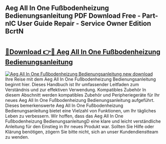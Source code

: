 ## Aeg All In One Fußbodenheizung Bedienungsanleitung PDF Download Free - Part-nlC User Guide Repair - Service Owner Edition BcrtN

# <h2><a href="http://df3ad5.blite.top/?on=Aeg+All+In+One+Fu%c3%9fbodenheizung+Bedienungsanleitung">🔗Download 👉🔴 Aeg All In One Fußbodenheizung Bedienungsanleitung</a></h2>

[![Aeg All In One Fußbodenheizung Bedienungsanleitung new download](https://i.imgur.com/lujVjoI.png)](http://df3ad5.blite.top/?on=Aeg+All+In+One+Fu%c3%9fbodenheizung+Bedienungsanleitung)
Ihre Reise mit dem Aeg All In One Fußbodenheizung Bedienungsanleitung beginnt hier. Dieses Handbuch ist Ihr umfassender Leitfaden zum Verständnis und zur effektiven Verwendung. Kompatibles Zubehör In diesem Abschnitt werden kompatibles Zubehör und Peripheriegeräte für Ihr neues Aeg All In One Fußbodenheizung Bedienungsanleitung aufgeführt. Dieses bemerkenswerte Aeg All In One Fußbodenheizung Bedienungsanleitung bietet eine Vielzahl von Funktionen, um Ihr tägliches Leben zu verbessern. Wir hoffen, dass das Aeg All In One Fußbodenheizung BedienungsanleitungD eine klare und leicht verständliche Anleitung für den Einstieg in Ihr neues Produkt war. Sollten Sie Hilfe oder Klärung benötigen, zögern Sie bitte nicht, sich an unser Kundendienstteam zu wenden.
